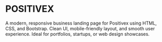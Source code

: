 # POSITIVEX
A modern, responsive business landing page for Positivex using HTML, CSS, and Bootstrap. Clean UI, mobile-friendly layout, and smooth user experience. Ideal for portfolios, startups, or web design showcases.
